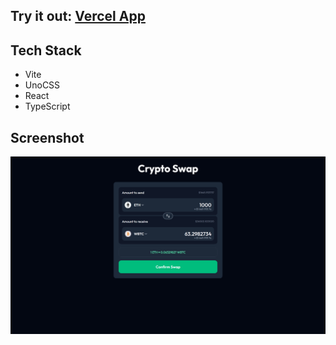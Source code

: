 ## Try it out: [Vercel App](https://crypto-swap-hazel.vercel.app/)

## Tech Stack

*   Vite
*   UnoCSS
*   React
*   TypeScript

## Screenshot
![Screenshot](SCREENSHOT.png)